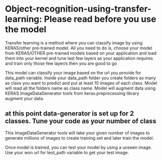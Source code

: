 # Object-recognition-using-transfer-learning: Please read before you use the model 

Transfer learning is a method where you can classify image by using KERAS/other pre-trained model. All you need to do is, choose your model from KERAS/OTHER pre-trained models based on your application and load them into your kernel and tune last few layers as your application requires and train only those few layer/s then you are good to go 

This model can classify your image based on the url you provide for data_path variable. Inside your data_path folder you create folders as many as class you want to predict and put at least 10 images of each class. Model will read all the folders name as class name. Model will augment data using KERAS ImageDataGenerator tools from keras.preprocessing library augment your data.  

## at this point data-generator is set up for 2 classes. Tune your code as your number of class
This ImageDataGenerator tools will take your given number of images to generate millions of images to create training set and later train the model.  

Once model is trained, you can test your model by using a unseen image. Use your won url for test_path variable to get your test image. 
